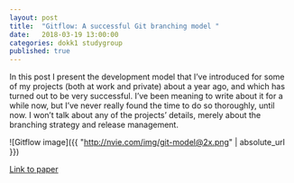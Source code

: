```yaml
---
layout: post
title:  "Gitflow: A successful Git branching model "
date:   2018-03-19 13:00:00
categories: dokk1 studygroup
published: true
---
```

In this post I present the development model that I’ve introduced for some of
my projects (both at work and private) about a year ago, and which has turned
out to be very successful. I’ve been meaning to write about it for a while now,
but I’ve never really found the time to do so thoroughly, until now. I won’t
talk about any of the projects’ details, merely about the branching strategy
and release management.

![Gitflow image]({{ "http://nvie.com/img/git-model@2x.png" | absolute_url }})

[Link to paper](http://nvie.com/posts/a-successful-git-branching-model/)
